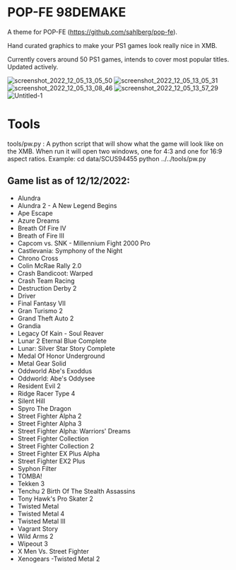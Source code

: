 # POP-FE 98DEMAKE

A theme for POP-FE (https://github.com/sahlberg/pop-fe).

Hand curated graphics to make your PS1 games look really nice in XMB. 

Currently covers around 50 PS1 games, intends to cover most popular titles. Updated actively.

![screenshot_2022_12_05_13_05_50](https://user-images.githubusercontent.com/118309446/205892216-36003652-1292-48ec-bb14-327ff672f26f.jpg)
![screenshot_2022_12_05_13_05_31](https://user-images.githubusercontent.com/118309446/205892262-553210e2-cbbc-4bce-8a04-12a958c4ba25.jpg)
![screenshot_2022_12_05_13_08_46](https://user-images.githubusercontent.com/118309446/205892339-cb18b989-73b8-4764-b471-eedb6068633a.jpg)
![screenshot_2022_12_05_13_57_29](https://user-images.githubusercontent.com/118309446/205892467-37cba54e-594b-4f3f-90d5-c3a4ecb32f5f.jpg)
![Untitled-1](https://user-images.githubusercontent.com/118309446/205892397-75c5d039-12e3-4eac-9238-4de8c6290c5e.jpg)

Tools
=====
tools/pw.py : A python script that will show what the game will look like
              on the XMB. When run it will open two windows, one for 4:3 and
	      one for 16:9 aspect ratios.
	      Example: cd data/SCUS94455
	               python ../../tools/pw.py


## Game list as of 12/12/2022:

- Alundra
- Alundra 2 - A New Legend Begins
- Ape Escape
- Azure Dreams
- Breath Of Fire IV
- Breath of Fire III
- Capcom vs. SNK - Millennium Fight 2000 Pro
- Castlevania: Symphony of the Night
- Chrono Cross
- Colin McRae Rally 2.0
- Crash Bandicoot: Warped
- Crash Team Racing
- Destruction Derby 2
- Driver
- Final Fantasy VII
- Gran Turismo 2
- Grand Theft Auto 2
- Grandia
- Legacy Of Kain - Soul Reaver
- Lunar 2 Eternal Blue Complete
- Lunar: Silver Star Story Complete
- Medal Of Honor Underground
- Metal Gear Solid
- Oddworld Abe's Exoddus
- Oddworld: Abe's Oddysee
- Resident Evil 2
- Ridge Racer Type 4
- Silent Hill
- Spyro The Dragon
- Street Fighter Alpha 2
- Street Fighter Alpha 3
- Street Fighter Alpha: Warriors' Dreams
- Street Fighter Collection
- Street Fighter Collection 2
- Street Fighter EX Plus Alpha
- Street Fighter EX2 Plus
- Syphon Filter
- TOMBA!
- Tekken 3
- Tenchu 2 Birth Of The Stealth Assassins
- Tony Hawk's Pro Skater 2
- Twisted Metal
- Twisted Metal 4
- Twisted Metal III
- Vagrant Story
- Wild Arms 2
- Wipeout 3
- X Men Vs. Street Fighter
- Xenogears
-Twisted Metal 2
